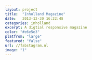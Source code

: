 ```yaml
---
layout: project
title:  "Inholland Magazine"
date:   2013-12-30 16:22:48
categories: inholland
excerpt: A digtial responsive magazine
color: "#e6e5e3"
platfrom: "large"
featured: "false"
url: //fabstagram.nl
image: "1"
---
```

